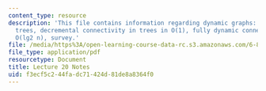 ```yaml
---
content_type: resource
description: 'This file contains information regarding dynamic graphs: Euler tour
  trees, decremental connectivity in trees in O(1), fully dynamic connectivity in
  O(lg2 n), survey.'
file: /media/https%3A/open-learning-course-data-rc.s3.amazonaws.com/6-851-advanced-data-structures-spring-2012/f3ecf5c244fadc71424d81de8a8364f0_MIT6_851S12_Lec20.pdf
file_type: application/pdf
resourcetype: Document
title: Lecture 20 Notes
uid: f3ecf5c2-44fa-dc71-424d-81de8a8364f0
---
```

